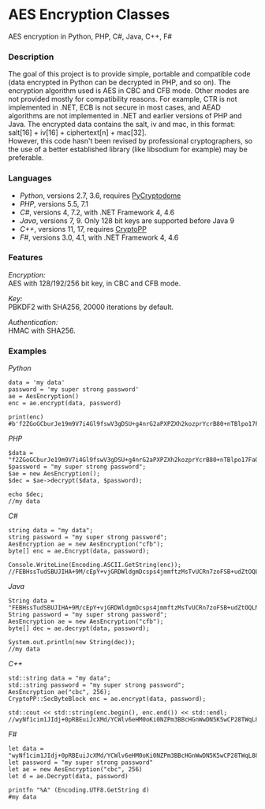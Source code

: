 # AES Encryption Classes
AES encryption in Python, PHP, C#, Java, C++, F#

### Description  
The goal of this project is to provide simple, portable and compatible code (data encrypted in Python can be decrypted in PHP, and so on). The encryption algorithm used is AES in CBC and CFB mode. Other modes are not provided mostly for compatibility reasons. For example, CTR is not implemented in .NET, ECB is not secure in most cases, and AEAD algorithms are not implemented in .NET and earlier versions of PHP and Java. The encrypted data contains the salt, iv and mac, in this format: salt[16] + iv[16] + ciphertext[n] + mac[32].   
However, this code hasn't been revised by professional cryptographers, so the use of a better established library (like libsodium for example) may be preferable.

### Languages  
 - _Python_, versions 2.7, 3.6, requires [PyCryptodome](https://www.pycryptodome.org/en/latest/index.html)
 - _PHP_, versions 5.5, 7.1
 - _C#_, versions 4, 7.2, with .NET Framework 4, 4.6
 - _Java_, versions 7, 9. Only 128 bit keys are supported before Java 9
 - _C++_, versions 11, 17, requires [CryptoPP](https://www.cryptopp.com/)
 - _F#_, versions 3.0, 4.1, with .NET Framework 4, 4.6
 
 ### Features  
_Encryption:_  
AES with 128/192/256 bit key, in CBC and CFB mode.  

_Key:_  
PBKDF2 with SHA256, 20000 iterations by default.  

_Authentication:_  
HMAC with SHA256.

### Examples
_Python_
```
data = 'my data'
password = 'my super strong password'
ae = AesEncryption()
enc = ae.encrypt(data, password)

print(enc)
#b'f2ZGoGCburJe19m9V7i4Gl9fswV3gDSU+g4nrG2aPXPZXh2kozprYcrB80+nTBlpo17FaOEwMlVfThCtdvN/CtGc5mLAmvhuxKNSAg2pBow='
```

_PHP_
```
$data = "f2ZGoGCburJe19m9V7i4Gl9fswV3gDSU+g4nrG2aPXPZXh2kozprYcrB80+nTBlpo17FaOEwMlVfThCtdvN/CtGc5mLAmvhuxKNSAg2pBow=";
$password = "my super strong password";
$ae = new AesEncryption();
$dec = $ae->decrypt($data, $password);

echo $dec;
//my data
```

_C#_
```
string data = "my data";
string password = "my super strong password";
AesEncryption ae = new AesEncryption("cfb");
byte[] enc = ae.Encrypt(data, password);

Console.WriteLine(Encoding.ASCII.GetString(enc));
//FEBHssTudSBUJIHA+9M/cEpY+vjGRDWldgmDcsps4jmmftzMsTvUCRn7zoFSB+udZtOQLNPZKSu7YxdPE11cHGIiihcEMvQ=
```

_Java_
```
String data = "FEBHssTudSBUJIHA+9M/cEpY+vjGRDWldgmDcsps4jmmftzMsTvUCRn7zoFSB+udZtOQLNPZKSu7YxdPE11cHGIiihcEMvQ=";
String password = "my super strong password";
AesEncryption ae = new AesEncryption("cfb");
byte[] dec = ae.decrypt(data, password);

System.out.println(new String(dec));
//my data
```

_C++_
```
std::string data = "my data";
std::string password = "my super strong password";
AesEncryption ae("cbc", 256);
CryptoPP::SecByteBlock enc = ae.encrypt(data, password);

std::cout << std::string(enc.begin(), enc.end()) << std::endl;
//wyNf1cim1JIdj+0pRBEuiJcXMd/YCWlv6eHM0oKi0NZPm3BBcHGnWwDN5K5wCP28TWqL885woQOlXOlLrj67O+ZrbS0O38ky/pf0/vNyAo4=
```

_F#_
```
let data = "wyNf1cim1JIdj+0pRBEuiJcXMd/YCWlv6eHM0oKi0NZPm3BBcHGnWwDN5K5wCP28TWqL885woQOlXOlLrj67O+ZrbS0O38ky/pf0/vNyAo4="
let password = "my super strong password"
let ae = new AesEncryption("cbc", 256)
let d = ae.Decrypt(data, password)

printfn "%A" (Encoding.UTF8.GetString d)
#my data
```
